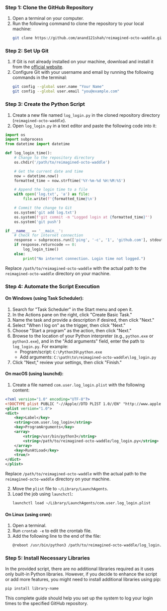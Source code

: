 ### Step 1: Clone the GitHub Repository

1. Open a terminal on your computer.
2. Run the following command to clone the repository to your local machine:
   ```bash
   git clone https://github.com/anand121shah/reimagined-octo-waddle.git
   ```

### Step 2: Set Up Git

1. If Git is not already installed on your machine, download and install it from the [official website](https://git-scm.com/downloads).
2. Configure Git with your username and email by running the following commands in the terminal:
   ```bash
   git config --global user.name "Your Name"
   git config --global user.email "you@example.com"
   ```

### Step 3: Create the Python Script

1. Create a new file named `log_login.py` in the cloned repository directory (`reimagined-octo-waddle`).
2. Open `log_login.py` in a text editor and paste the following code into it:

```python
import os
import subprocess
from datetime import datetime

def log_login_time():
    # Change to the repository directory
    os.chdir('/path/to/reimagined-octo-waddle')

    # Get the current date and time
    now = datetime.now()
    formatted_time = now.strftime('%Y-%m-%d %H:%M:%S')

    # Append the login time to a file
    with open('log.txt', 'a') as file:
        file.write(f'{formatted_time}\n')

    # Commit the change to Git
    os.system('git add log.txt')
    os.system(f'git commit -m "Logged login at {formatted_time}"')
    os.system('git push')

if __name__ == '__main__':
    # Check for internet connection
    response = subprocess.run(['ping', '-c', '1', 'github.com'], stdout=subprocess.PIPE, stderr=subprocess.PIPE)
    if response.returncode == 0:
        log_login_time()
    else:
        print("No internet connection. Login time not logged.")
```

Replace `/path/to/reimagined-octo-waddle` with the actual path to the `reimagined-octo-waddle` directory on your machine.

### Step 4: Automate the Script Execution

#### On Windows (using Task Scheduler):

1. Search for "Task Scheduler" in the Start menu and open it.
2. In the Actions pane on the right, click "Create Basic Task."
3. Name the task and provide a description if desired, then click "Next."
4. Select "When I log on" as the trigger, then click "Next."
5. Choose "Start a program" as the action, then click "Next."
6. Browse to the location of your Python interpreter (e.g., `python.exe` or `python3.exe`), and in the "Add arguments" field, enter the path to `log_login.py`. For example:
   - Program/script: `C:\Python39\python.exe`
   - Add arguments: `C:\path\to\reimagined-octo-waddle\log_login.py`
7. Click "Next," review your settings, then click "Finish."

#### On macOS (using launchd):

1. Create a file named `com.user.log_login.plist` with the following content:

```xml
<?xml version="1.0" encoding="UTF-8"?>
<!DOCTYPE plist PUBLIC "-//Apple//DTD PLIST 1.0//EN" "http://www.apple.com/DTDs/PropertyList-1.0.dtd">
<plist version="1.0">
<dict>
    <key>Label</key>
    <string>com.user.log_login</string>
    <key>ProgramArguments</key>
    <array>
        <string>/usr/bin/python3</string>
        <string>/path/to/reimagined-octo-waddle/log_login.py</string>
    </array>
    <key>RunAtLoad</key>
    <true/>
</dict>
</plist>
```

Replace `/path/to/reimagined-octo-waddle` with the actual path to the `reimagined-octo-waddle` directory on your machine.

2. Move the `plist` file to `~/Library/LaunchAgents`.
3. Load the job using `launchctl`:
   ```bash
   launchctl load ~/Library/LaunchAgents/com.user.log_login.plist
   ```

#### On Linux (using cron):

1. Open a terminal.
2. Run `crontab -e` to edit the crontab file.
3. Add the following line to the end of the file:
   ```bash
   @reboot /usr/bin/python3 /path/to/reimagined-octo-waddle/log_login.py
   ```

### Step 5: Install Necessary Libraries

In the provided script, there are no additional libraries required as it uses only built-in Python libraries. However, if you decide to enhance the script or add more features, you might need to install additional libraries using pip:

```bash
pip install library-name
```

This complete guide should help you set up the system to log your login times to the specified GitHub repository.

